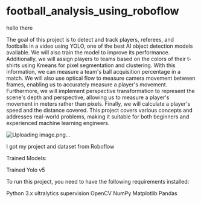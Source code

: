 # football_analysis_using_roboflow


hello there

The goal of this project is to detect and track players, referees, and footballs in a video using YOLO, one of the best AI object detection models available. We will also train the model to improve its performance. Additionally, we will assign players to teams based on the colors of their t-shirts using Kmeans for pixel segmentation and clustering. With this information, we can measure a team's ball acquisition percentage in a match. We will also use optical flow to measure camera movement between frames, enabling us to accurately measure a player's movement. Furthermore, we will implement perspective transformation to represent the scene's depth and perspective, allowing us to measure a player's movement in meters rather than pixels. Finally, we will calculate a player's speed and the distance covered. This project covers various concepts and addresses real-world problems, making it suitable for both beginners and experienced machine learning engineers.

![Uploading image.png…]()


I got my project and dataset from Roboflow 

Trained Models:

Trained Yolo v5

To run this project, you need to have the following requirements installed:

Python 3.x
ultralytics
supervision
OpenCV
NumPy
Matplotlib
Pandas
